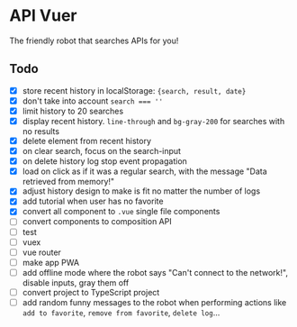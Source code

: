 # API Vuer

The friendly robot that searches APIs for you!

## Todo

- [x] store recent history in localStorage: `{search, result, date}`
- [x] don't take into account `search === ''`
- [x] limit history to 20 searches
- [x] display recent history. `line-through` and `bg-gray-200` for searches with no results
- [x] delete element from recent history
- [x] on clear search, focus on the search-input
- [x] on delete history log stop event propagation
- [x] load on click as if it was a regular search, with the message "Data retrieved from memory!"
- [x] adjust history design to make is fit no matter the number of logs
- [x] add tutorial when user has no favorite
- [x] convert all component to `.vue` single file components
- [ ] convert components to composition API
- [ ] test
- [ ] vuex
- [ ] vue router
- [ ] make app PWA
- [ ] add offline mode where the robot says "Can't connect to the network!", disable inputs, gray them off
- [ ] convert project to TypeScript project
- [ ] add random funny messages to the robot when performing actions like `add to favorite`, `remove from favorite`, `delete log`...
